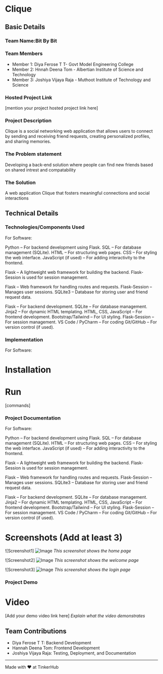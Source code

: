 # Clique 


## Basic Details
### Team Name:Bit By Bit


### Team Members
- Member 1:  Diya Ferose T T- Govt Model Engineering College
- Member 2: Hnnah Deena Tom - Albertian  Institute of Science and Technology
- Member 3: Joshiya Vijaya Raja - Muthoot Institute of Technology and Science


### Hosted Project Link
[mention your project hosted project link here]

### Project Description
Clique is a social networking web application that allows users to connect by sending and receiving friend requests, creating personalized profiles, and sharing memories.


### The Problem statement
Developing a back-end solution where people can find new friends based on shared intrest and compatability 

### The Solution
A web application Clique that fosters meaningful connections and social interactions 

## Technical Details
### Technologies/Components Used
For Software:

Python – For backend development using Flask.
SQL – For database management (SQLite).
HTML – For structuring web pages.
CSS – For styling the web interface.
JavaScript (if used) – For adding interactivity to the frontend.

Flask – A lightweight web framework for building the backend.
Flask-Session is used for session management.

Flask – Web framework for handling routes and requests.
Flask-Session – Manages user sessions.
SQLite3 – Database for storing user and friend request data.

Flask – For backend development.
SQLite – For database management.
Jinja2 – For dynamic HTML templating.
HTML, CSS, JavaScript – For frontend development.
Bootstrap/Tailwind  – For UI styling.
Flask-Session – For session management.
VS Code / PyCharm – For coding 
Git/GitHub – For version control (if used).

### Implementation
For Software:
# Installation


# Run
[commands]

### Project Documentation
For Software:

Python – For backend development using Flask.
SQL – For database management (SQLite).
HTML – For structuring web pages.
CSS – For styling the web interface.
JavaScript (if used) – For adding interactivity to the frontend.

Flask – A lightweight web framework for building the backend.
Flask-Session is used for session management.

Flask – Web framework for handling routes and requests.
Flask-Session – Manages user sessions.
SQLite3 – Database for storing user and friend request data.

Flask – For backend development.
SQLite – For database management.
Jinja2 – For dynamic HTML templating.
HTML, CSS, JavaScript – For frontend development.
Bootstrap/Tailwind  – For UI styling.
Flask-Session – For session management.
VS Code / PyCharm – For coding 
Git/GitHub – For version control (if used).

# Screenshots (Add at least 3)

![Screenshot1]
![Image](https://github.com/user-attachments/assets/cfb0be58-9505-44ce-86e9-0ab54b943c95)
*This screenshot shows the home page*

![Screenshot2]
![Image](https://github.com/user-attachments/assets/594e2c75-5d7d-45de-9271-f6d08625220b)
*This screenshot shows the welcome page*

![Screenshot3]
![Image](https://github.com/user-attachments/assets/fe501ff8-f90f-48e0-a2fb-f23ce826b2ba)
*This screenshot shows the login page*
### Project Demo
# Video
[Add your demo video link here]
*Explain what the video demonstrates*

## Team Contributions
- Diya Ferose T T:  Backend Development
- Hannah Deena Tom: Frontend Development
- Joshiya Vijaya Raja: Testing, Deployment, and Documentation

---
Made with ❤️ at TinkerHub
